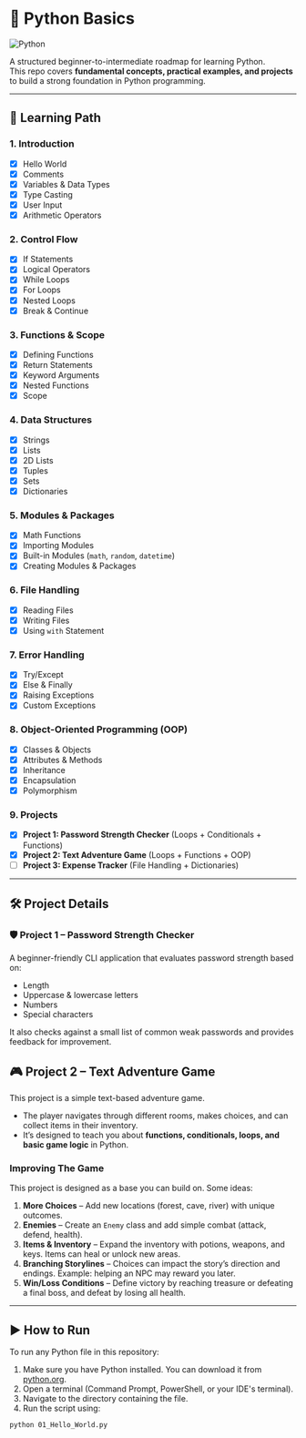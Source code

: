 # 🐍 Python Basics

![Python](https://img.shields.io/badge/Python-3.x-blue.svg)  

A structured beginner-to-intermediate roadmap for learning Python.  
This repo covers **fundamental concepts, practical examples, and projects** to build a strong foundation in Python programming.  

---

## 📖 Learning Path  

### 1. Introduction  
- [x] Hello World  
- [x] Comments  
- [x] Variables & Data Types  
- [x] Type Casting  
- [x] User Input  
- [x] Arithmetic Operators  

### 2. Control Flow  
- [x] If Statements  
- [x] Logical Operators  
- [x] While Loops  
- [x] For Loops  
- [x] Nested Loops  
- [x] Break & Continue  

### 3. Functions & Scope  
- [x] Defining Functions  
- [x] Return Statements  
- [x] Keyword Arguments  
- [x] Nested Functions  
- [x] Scope  

### 4. Data Structures  
- [x] Strings  
- [x] Lists
- [x] 2D Lists
- [x] Tuples
- [x] Sets
- [x] Dictionaries  

### 5. Modules & Packages  
- [x] Math Functions  
- [x] Importing Modules  
- [x] Built-in Modules (`math`, `random`, `datetime`)
- [x] Creating Modules & Packages

### 6. File Handling  
- [x] Reading Files  
- [x] Writing Files  
- [x] Using `with` Statement  

### 7. Error Handling  
- [x] Try/Except  
- [x] Else & Finally  
- [x] Raising Exceptions  
- [x] Custom Exceptions  

### 8. Object-Oriented Programming (OOP)  
- [x] Classes & Objects
- [x] Attributes & Methods
- [x] Inheritance
- [x] Encapsulation
- [x] Polymorphism

### 9. Projects  
- [x] **Project 1: Password Strength Checker** (Loops + Conditionals + Functions)  
- [x] **Project 2: Text Adventure Game** (Loops + Functions + OOP)  
- [ ] **Project 3: Expense Tracker** (File Handling + Dictionaries)  

---

## 🛠️ Project Details  

### 🛡️ Project 1 – Password Strength Checker  
A beginner-friendly CLI application that evaluates password strength based on:  
- Length  
- Uppercase & lowercase letters  
- Numbers  
- Special characters  

It also checks against a small list of common weak passwords and provides feedback for improvement.  


## 🎮 Project 2 – Text Adventure Game

This project is a simple text-based adventure game.  
- The player navigates through different rooms, makes choices, and can collect items in their inventory.  
- It’s designed to teach you about **functions, conditionals, loops, and basic game logic** in Python.

### Improving The Game
This project is designed as a base you can build on. Some ideas:

1. **More Choices** – Add new locations (forest, cave, river) with unique outcomes.  
2. **Enemies** – Create an `Enemy` class and add simple combat (attack, defend, health).  
3. **Items & Inventory** – Expand the inventory with potions, weapons, and keys. Items can heal or unlock new areas.  
4. **Branching Storylines** – Choices can impact the story’s direction and endings. Example: helping an NPC may reward you later.  
5. **Win/Loss Conditions** – Define victory by reaching treasure or defeating a final boss, and defeat by losing all health.  

---


## ▶️ How to Run  

To run any Python file in this repository:  

1. Make sure you have Python installed. You can download it from [python.org](https://www.python.org/).  
2. Open a terminal (Command Prompt, PowerShell, or your IDE's terminal).  
3. Navigate to the directory containing the file.  
4. Run the script using:  

```bash
python 01_Hello_World.py
